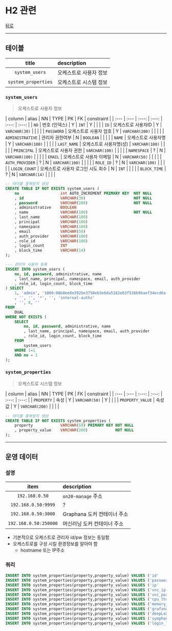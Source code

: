# H2 관련

[뒤로][toBack]

---

## 테이블

| title | description |
| :---: | :--- |
| `system_users` | 오케스트로 사용자 정보 |
| `system_properties` | 오케스트로 시스템 정보 |

### `system_users`

> 오케스트로 사용자 정보 

| column | alias | NN | TYPE | PK | FK | constraint |
| :--- | :--- | :---: | :---: | :---: | :---: | 
| `NO` | 번호 (인덱스) | Y | `INT` | Y | | |
| `ID` | 오케스트로 사용자ID | Y | `VARCHAR(30)` | | | |
| `PASSWORD` | 오케스트로 사용자 암호 | Y | `VARCHAR(200)` | | | |
| `ADMINISTRATIVE` | 관리자 권한여부 | N | `BOOLEAN` | | | |
| `NAME` | 오케스트로 사용자명 | Y | `VARCHAR(100)` | | | |
| `LAST_NAME` | 오케스트로 사용자명(성) | `VARCHAR(100)`  | | | |
| `PRINCIPAL` | 오케스트로 사용자 권한 | `VARCHAR(100)` | | | |
| `NAMESPACE` | ? | N | `VARCHAR(100)` | | | |
| `EMAIL` | 오케스트로 사용자 이메일 | N | `VARCHAR(50)` | | | |
| `AUTH_PROVIDER` | ? | N | `VARCHAR(100)` | | | |
| `ROLE_ID` | ? | N | `VARCHAR(100)` | | | |
| `LOGIN_COUNT` |  오케스트로 사용자 로그인 시도 회수 | N | `INT` | | | |
| `BLOCK_TIME` | ? | N |  `VARCHAR(14)` | | | |

```sql
-- 테이블 중복방지 생성
CREATE TABLE IF NOT EXISTS system_users (
	no                  int AUTO_INCREMENT PRIMARY KEY  NOT NULL
	, id                VARCHAR(30)                     NOT NULL
	, password          VARCHAR(200)                    NOT NULL
	, administrative    BOOLEAN
	, name              VARCHAR(100)                    NOT NULL
	, last_name         VARCHAR(100)
	, principal         VARCHAR(100)
	, namespace         VARCHAR(100)
	, email             VARCHAR(50)
	, auth_provider     VARCHAR(100)
	, role_id           VARCHAR(100)
	, login_count       INT
	, block_time        VARCHAR(14)
);

--- 관리자 사용자 등록
INSERT INTO system_users (
    no, id, password, administrative, name
    , last_name, principal, namespace, email, auth_provider
    , role_id, login_count, block_time
) SELECT
    1, 'admin', '1000:08b8ee8e392be3758eb3e6da5162e63f536b9baef34ecd6a:39d1ca299c9eb764c18a722d221e0e77f6156280f056b9b0', true, 'administrator'
    , '', '', '*', '', 'internal-authz'
    , '', 0, ''
FROM
    DUAL
WHERE NOT EXISTS (
    SELECT
        no, id, password, administrative, name
        , last_name, principal, namespace, email, auth_provider
        , role_id, login_count, block_time
    FROM
        system_users
    WHERE 1=1
    AND no = 1
);
```

### `system_properties` 

> 오케스트로 시스템 정보 

| column | alias | NN | TYPE | PK | FK | constraint |
| :--- | :--- | :---: | :---: | :---: | :---: | 
| `PROPERTY` | 속성 | Y | `VARCHAR(50)` | Y | | |
| `PROPERTY_VALUE` | 속성값 | Y | `VARCHAR(200)` | | | |


```sql
-- 테이블 중복방지 생성
CREATE TABLE IF NOT EXISTS system_properties (
	property            VARCHAR(50) PRIMARY KEY NOT NULL
	, property_value    VARCHAR(200)            NOT NULL
);
```

---

## 운영 데이터

### 설명

| item | description |
| :---: | :--- |
| `192.168.0.50` | `on20-manage` 주소 |
| `192.168.0.50:9999` | ? |
| `192.168.0.50:3000` | Graphana 도커 컨테이너 주소 |
| `192.168.0.50:250000` | 머신러닝 도커 컨테이너 주소 |

- 기본적으로 오케스트로 관리자 id/pw 정보는 동일함
- 오케스트로를 구성 시킬 환경정보를 알아야 함
  - hostname 또는 IP주소
    
### 쿼리

```sql
INSERT INTO system_properties(property,property_value) VALUES ('id'                      , 'admin');
INSERT INTO system_properties(property,property_value) VALUES ('password'                , 'admin!123');
INSERT INTO system_properties(property,property_value) VALUES ('ip'                      , '192.168.0.50');
INSERT INTO system_properties(property,property_value) VALUES ('vnc_ip'                  , '192.168.0.50');
INSERT INTO system_properties(property,property_value) VALUES ('vnc_port'                , '9999');
INSERT INTO system_properties(property,property_value) VALUES ('cpu_threshold'           , '80');
INSERT INTO system_properties(property,property_value) VALUES ('memory_threshold'        , '78');
INSERT INTO system_properties(property,property_value) VALUES ('grafana_uri'             , 'https://192.168.0.50:3000/d-solo/8CzwBk1mk/vm-metrics');
INSERT INTO system_properties(property,property_value) VALUES ('deepLearning_uri'        , 'https://192.168.0.50:25000/symphony/makeLearning');
INSERT INTO system_properties(property,property_value) VALUES ('symphony_power_controll' , 'FALSE');
INSERT INTO system_properties(property,property_value) VALUES ('login_limit'             , '5');
```


[toBack]: ../